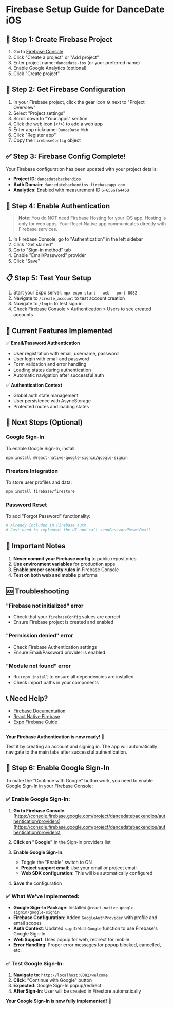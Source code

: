 # Firebase Setup Guide for DanceDate iOS

## 🚀 **Step 1: Create Firebase Project**

1. Go to [Firebase Console](https://console.firebase.google.com/)
2. Click "Create a project" or "Add project"
3. Enter project name: `dancedate-ios` (or your preferred name)
4. Enable Google Analytics (optional)
5. Click "Create project"

## 🔑 **Step 2: Get Firebase Configuration**

1. In your Firebase project, click the gear icon ⚙️ next to "Project Overview"
2. Select "Project settings"
3. Scroll down to "Your apps" section
4. Click the web icon (</>) to add a web app
5. Enter app nickname: `DanceDate Web`
6. Click "Register app"
7. Copy the `firebaseConfig` object

## ✅ **Step 3: Firebase Config Complete!**

Your Firebase configuration has been updated with your project details:
- **Project ID**: `dancedatebackendios`
- **Auth Domain**: `dancedatebackendios.firebaseapp.com`
- **Analytics**: Enabled with measurement ID `G-G5SGTG446Q`

## 🔐 **Step 4: Enable Authentication**

> **Note**: You do NOT need Firebase Hosting for your iOS app. Hosting is only for web apps. Your React Native app communicates directly with Firebase services.

1. In Firebase Console, go to "Authentication" in the left sidebar
2. Click "Get started"
3. Go to "Sign-in method" tab
4. Enable "Email/Password" provider
5. Click "Save"

## 📋 **Step 5: Test Your Setup**

1. Start your Expo server: `npx expo start --web --port 8082`
2. Navigate to `/create_account` to test account creation
3. Navigate to `/login` to test sign in
4. Check Firebase Console > Authentication > Users to see created accounts

## 🎯 **Current Features Implemented**

✅ **Email/Password Authentication**
- User registration with email, username, password
- User login with email and password
- Form validation and error handling
- Loading states during authentication
- Automatic navigation after successful auth

✅ **Authentication Context**
- Global auth state management
- User persistence with AsyncStorage
- Protected routes and loading states

## 🔮 **Next Steps (Optional)**

### **Google Sign-In**
To enable Google Sign-In, install:
```bash
npm install @react-native-google-signin/google-signin
```

### **Firestore Integration**
To store user profiles and data:
```bash
npm install firebase/firestore
```

### **Password Reset**
To add "Forgot Password" functionality:
```bash
# Already included in Firebase Auth
# Just need to implement the UI and call sendPasswordResetEmail
```

## 🚨 **Important Notes**

1. **Never commit your Firebase config** to public repositories
2. **Use environment variables** for production apps
3. **Enable proper security rules** in Firebase Console
4. **Test on both web and mobile** platforms

## 🆘 **Troubleshooting**

### **"Firebase not initialized" error**
- Check that your `firebaseConfig` values are correct
- Ensure Firebase project is created and enabled

### **"Permission denied" error**
- Check Firebase Authentication settings
- Ensure Email/Password provider is enabled

### **"Module not found" error**
- Run `npm install` to ensure all dependencies are installed
- Check import paths in your components

## 📞 **Need Help?**

- [Firebase Documentation](https://firebase.google.com/docs)
- [React Native Firebase](https://rnfirebase.io/)
- [Expo Firebase Guide](https://docs.expo.dev/guides/using-firebase/)

---

**Your Firebase Authentication is now ready! 🎉**

Test it by creating an account and signing in. The app will automatically navigate to the main tabs after successful authentication.

## 🔐 **Step 6: Enable Google Sign-In**

To make the "Continue with Google" button work, you need to enable Google Sign-In in your Firebase Console:

### **✅ Enable Google Sign-In:**

1. **Go to Firebase Console**: [https://console.firebase.google.com/project/dancedatebackendios/authentication/providers](https://console.firebase.google.com/project/dancedatebackendios/authentication/providers)

2. **Click on "Google"** in the Sign-in providers list

3. **Enable Google Sign-In**:
   - Toggle the "Enable" switch to ON
   - **Project support email**: Use your email or project email
   - **Web SDK configuration**: This will be automatically configured

4. **Save** the configuration

### **✅ What We've Implemented:**

- **Google Sign-In Package**: Installed `@react-native-google-signin/google-signin`
- **Firebase Configuration**: Added `GoogleAuthProvider` with profile and email scopes
- **Auth Context**: Updated `signInWithGoogle` function to use Firebase's Google Sign-In
- **Web Support**: Uses popup for web, redirect for mobile
- **Error Handling**: Proper error messages for popup blocked, cancelled, etc.

### **✅ Test Google Sign-In:**

1. **Navigate to**: `http://localhost:8082/welcome`
2. **Click**: "Continue with Google" button
3. **Expected**: Google Sign-In popup/redirect
4. **After Sign-In**: User will be created in Firestore automatically

**Your Google Sign-In is now fully implemented!** 🎉
